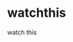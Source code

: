watchthis
=========

watch this






















































































